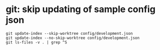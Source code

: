 # git: skip updating of sample config json

```
git update-index --skip-worktree config/development.json
git update-index --no-skip-worktree config/development.json
git ls-files -v . | grep ^S
```
